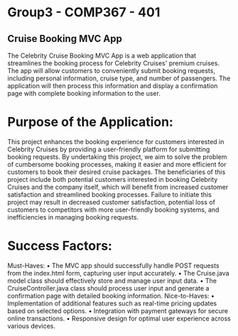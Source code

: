 # Group3 - COMP367 - 401
## Cruise Booking MVC App
The Celebrity Cruise Booking MVC App is a web application that streamlines the booking process for Celebrity Cruises' premium cruises. The app will allow customers to conveniently submit booking requests, including personal information, cruise type, and number of passengers. The application will then process this information and display a confirmation page with complete booking information to the user.
 
# Purpose of the Application:
This project enhances the booking experience for customers interested in Celebrity Cruises by providing a user-friendly platform for submitting booking requests. By undertaking this project, we aim to solve the problem of cumbersome booking processes, making it easier and more efficient for customers to book their desired cruise packages. The beneficiaries of this project include both potential customers interested in booking Celebrity Cruises and the company itself, which will benefit from increased customer satisfaction and streamlined booking processes. Failure to initiate this project may result in decreased customer satisfaction, potential loss of customers to competitors with more user-friendly booking systems, and inefficiencies in managing booking requests.

# Success Factors:
Must-Haves:
•	The MVC app should successfully handle POST requests from the index.html form, capturing user input accurately.
•	The Cruise.java model class should effectively store and manage user input data.
•	The CruiseController.java class should process user input and generate a confirmation page with detailed booking information.
Nice-to-Haves:
•	Implementation of additional features such as real-time pricing updates based on selected options.
•	Integration with payment gateways for secure online transactions.
•	Responsive design for optimal user experience across various devices.

